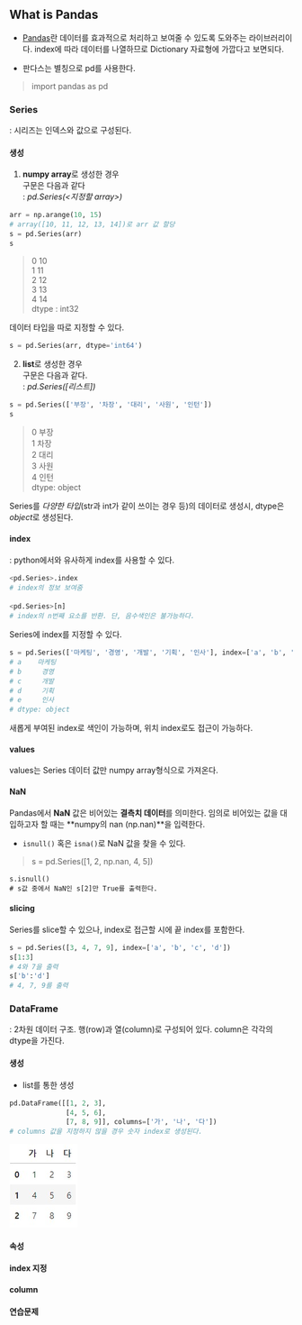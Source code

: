 ## What is Pandas

- [Pandas](https://pandas.pydata.org/docs/index.html)란 데이터를 효과적으로 처리하고 보여줄 수 있도록 도와주는 라이브러리이다. index에 따라 데이터를 나열하므로 Dictionary 자료형에 가깝다고 보면되다. 

- 판다스는 별칭으로 pd를 사용한다.
> import pandas as pd

### Series
: 시리즈는 인덱스와 값으로 구성된다.

#### 생성
1) **numpy array**로 생성한 경우  
구문은 다음과 같다  
: *pd.Series(<지정할 array>)*
```python
arr = np.arange(10, 15)
# array([10, 11, 12, 13, 14])로 arr 값 할당
s = pd.Series(arr)
s
```
> 0 10  
1 11  
2 12  
3 13  
4 14  
dtype : int32

데이터 타입을 따로 지정할 수 있다.
```python
s = pd.Series(arr, dtype='int64')
```

2) **list**로 생성한 경우  
구문은 다음과 같다.  
: *pd.Series([리스트])*
```python
s = pd.Series(['부장', '차장', '대리', '사원', '인턴'])
s
```
>0 부장  
1 차장  
2 대리  
3 사원  
4 인턴  
dtype: object

Series를 *다양한 타입*(str과 int가 같이 쓰이는 경우 등)의 데이터로 생성시, dtype은 *object*로 생성된다. 

#### index
: python에서와 유사하게 index를 사용할 수 있다.
```python
<pd.Series>.index
# index의 정보 보여줌

<pd.Series>[n]
# index의 n번째 요소를 반환. 단, 음수색인은 불가능하다.
```

Series에 index를 지정할 수 있다.
```python
s = pd.Series(['마케팅', '경영', '개발', '기획', '인사'], index=['a', 'b', 'c', 'd', 'e'])
# a    마케팅
# b     경영
# c     개발
# d     기획
# e     인사
# dtype: object
```
새롭게 부여된 index로 색인이 가능하며, 위치 index로도 접근이 가능하다.

#### values
values는 Series 데이터 값만 numpy array형식으로 가져온다.

#### NaN
Pandas에서 **NaN** 값은 비어있는 **결측치 데이터**를 의미한다. 임의로 비어있는 값을 대입하고자 할 때는 **numpy의 nan (np.nan)**을 입력한다.
- `isnull()` 혹은 `isna()`로 NaN 값을 찾을 수 있다.
> s = pd.Series([1, 2, np.nan, 4, 5])
```pyhton
s.isnull()
# s값 중에서 NaN인 s[2]만 True를 출력한다.
```
#### slicing
Series를 slice할 수 있으나, index로 접근할 시에 끝 index를 포함한다.
```python
s = pd.Series([3, 4, 7, 9], index=['a', 'b', 'c', 'd'])
s[1:3]
# 4와 7을 출력
s['b':'d']
# 4, 7, 9를 출력
```

### DataFrame
: 2차원 데이터 구조. 행(row)과 열(column)로 구성되어 있다. column은 각각의 dtype을 가진다.

#### 생성

- list를 통한 생성
```python
pd.DataFrame([[1, 2, 3],
              [4, 5, 6], 
              [7, 8, 9]], columns=['가', '나', '다'])
# columns 값을 지정하지 않을 경우 숫자 index로 생성된다.
```
![pandas_DataFrame](../assets/pandas_dataFrame.JPG)

#### 속성


#### index 지정

#### column

#### 연습문제

